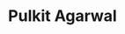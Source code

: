 ---
title: "Pulkit Agarwal"
layout: author
type: pages
permalink: /thepulkitagarwal/
navigation:
 - title: All Posts
   url: "#allposts"
 - title: Categories
   url: "#categories"
---